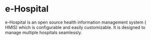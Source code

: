 # e-Hospital
e-Hospital is an open source health information management system ( HMIS) which is configurable and easily customizable. It is designed to manage multiple hospitals seamlessly.
